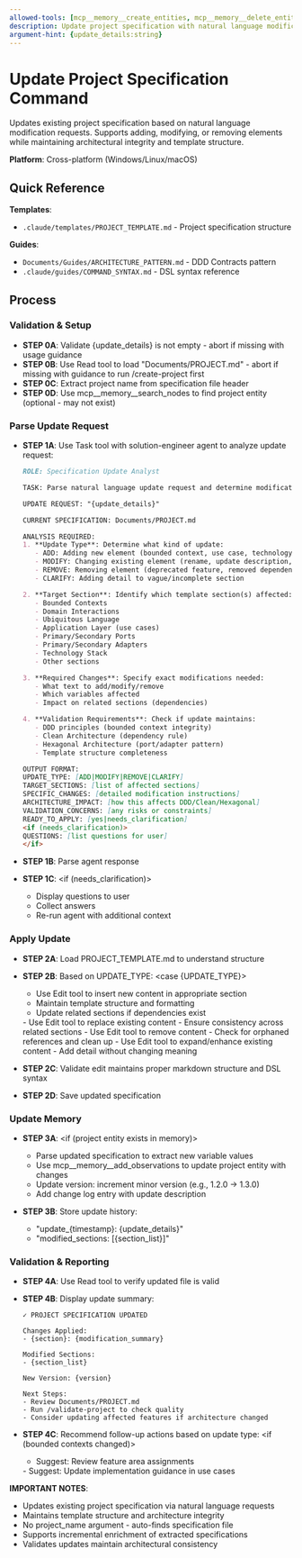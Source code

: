 ```yaml
---
allowed-tools: [mcp__memory__create_entities, mcp__memory__delete_entities, mcp__memory__create_relations, mcp__memory__delete_relations, mcp__memory__add_observations, mcp__memory__delete_observations, mcp__memory__read_graph, mcp__memory__search_nodes, mcp__memory__open_nodes, Task, Read, Write, Edit, Glob, Bash, TodoWrite]
description: Update project specification with natural language modification requests
argument-hint: {update_details:string}
---
```


# Update Project Specification Command

Updates existing project specification based on natural language modification requests. Supports adding, modifying, or removing elements while maintaining architectural integrity and template structure.

**Platform**: Cross-platform (Windows/Linux/macOS)

## Quick Reference

**Templates**:
- `.claude/templates/PROJECT_TEMPLATE.md` - Project specification structure

**Guides**:
- `Documents/Guides/ARCHITECTURE_PATTERN.md` - DDD Contracts pattern
- `.claude/guides/COMMAND_SYNTAX.md` - DSL syntax reference

## Process

### Validation & Setup

- **STEP 0A**: Validate {update_details} is not empty - abort if missing with usage guidance
- **STEP 0B**: Use Read tool to load "Documents/PROJECT.md" - abort if missing with guidance to run /create-project first
- **STEP 0C**: Extract project name from specification file header
- **STEP 0D**: Use mcp__memory__search_nodes to find project entity (optional - may not exist)

### Parse Update Request

- **STEP 1A**: Use Task tool with solution-engineer agent to analyze update request:
  ```markdown
  ROLE: Specification Update Analyst

  TASK: Parse natural language update request and determine modification strategy

  UPDATE REQUEST: "{update_details}"

  CURRENT SPECIFICATION: Documents/PROJECT.md

  ANALYSIS REQUIRED:
  1. **Update Type**: Determine what kind of update:
     - ADD: Adding new element (bounded context, use case, technology, etc.)
     - MODIFY: Changing existing element (rename, update description, change value)
     - REMOVE: Removing element (deprecated feature, removed dependency)
     - CLARIFY: Adding detail to vague/incomplete section

  2. **Target Section**: Identify which template section(s) affected:
     - Bounded Contexts
     - Domain Interactions
     - Ubiquitous Language
     - Application Layer (use cases)
     - Primary/Secondary Ports
     - Primary/Secondary Adapters
     - Technology Stack
     - Other sections

  3. **Required Changes**: Specify exact modifications needed:
     - What text to add/modify/remove
     - Which variables affected
     - Impact on related sections (dependencies)

  4. **Validation Requirements**: Check if update maintains:
     - DDD principles (bounded context integrity)
     - Clean Architecture (dependency rule)
     - Hexagonal Architecture (port/adapter pattern)
     - Template structure completeness

  OUTPUT FORMAT:
  UPDATE_TYPE: [ADD|MODIFY|REMOVE|CLARIFY]
  TARGET_SECTIONS: [list of affected sections]
  SPECIFIC_CHANGES: [detailed modification instructions]
  ARCHITECTURE_IMPACT: [how this affects DDD/Clean/Hexagonal]
  VALIDATION_CONCERNS: [any risks or constraints]
  READY_TO_APPLY: [yes|needs_clarification]
  <if (needs_clarification)>
  QUESTIONS: [list questions for user]
  </if>
  ```

- **STEP 1B**: Parse agent response
- **STEP 1C**:
  <if (needs_clarification)>
  - Display questions to user
  - Collect answers
  - Re-run agent with additional context
  </if>

### Apply Update

- **STEP 2A**: Load PROJECT_TEMPLATE.md to understand structure
- **STEP 2B**: Based on UPDATE_TYPE:
  <case {UPDATE_TYPE}>
  <is ADD>
    - Use Edit tool to insert new content in appropriate section
    - Maintain template structure and formatting
    - Update related sections if dependencies exist
  <is MODIFY>
    - Use Edit tool to replace existing content
    - Ensure consistency across related sections
  <is REMOVE>
    - Use Edit tool to remove content
    - Check for orphaned references and clean up
  <is CLARIFY>
    - Use Edit tool to expand/enhance existing content
    - Add detail without changing meaning
  </case>

- **STEP 2C**: Validate edit maintains proper markdown structure and DSL syntax
- **STEP 2D**: Save updated specification

### Update Memory

- **STEP 3A**:
  <if (project entity exists in memory)>
  - Parse updated specification to extract new variable values
  - Use mcp__memory__add_observations to update project entity with changes
  - Update version: increment minor version (e.g., 1.2.0 → 1.3.0)
  - Add change log entry with update description
  </if>

- **STEP 3B**: Store update history:
  - "update_{timestamp}: {update_details}"
  - "modified_sections: [{section_list}]"

### Validation & Reporting

- **STEP 4A**: Use Read tool to verify updated file is valid
- **STEP 4B**: Display update summary:
  ```
  ✓ PROJECT SPECIFICATION UPDATED

  Changes Applied:
  - {section}: {modification_summary}

  Modified Sections:
  - {section_list}

  New Version: {version}

  Next Steps:
  - Review Documents/PROJECT.md
  - Run /validate-project to check quality
  - Consider updating affected features if architecture changed
  ```

- **STEP 4C**: Recommend follow-up actions based on update type:
  <if (bounded contexts changed)>
  - Suggest: Review feature area assignments
  </if>
  <if (tech stack changed)>
  - Suggest: Update implementation guidance in use cases
  </if>

**IMPORTANT NOTES**:
- Updates existing project specification via natural language requests
- Maintains template structure and architecture integrity
- No project_name argument - auto-finds specification file
- Supports incremental enrichment of extracted specifications
- Validates updates maintain architectural consistency